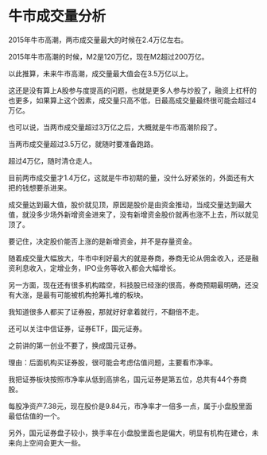 # 牛市成交量分析
[url]: (https://t.zsxq.com/3VZfIeu)

2015年牛市高潮，两市成交量最大的时候在2.4万亿左右。

2015年牛市高潮的时候，M2是120万亿，现在M2超过200万亿。

以此推算，未来牛市高潮，成交量最大值会在3.5万亿以上。

这还是没有算上A股参与度提高的问题，也就是更多人参与炒股了，融资上杠杆的也更多，如果算上这个因素，成交量只高不低，日最高成交量最终很可能会超过4万亿。

也可以说，当两市成交量超过3万亿之后，大概就是牛市高潮阶段了。

当两市成交量超过3.5万亿，就随时要准备跑路。

超过4万亿，随时清仓走人。

目前两市成交量才1.4万亿，这就是牛市初期的量，没什么好紧张的，外面还有大把的钱想要杀进来。

成交量达到最大值，股价就见顶，原因是股价是由资金推动，当成交量达到最大值，就没多少场外新增资金进来了，没有新增资金股价就再也涨不上去，所以就见顶了。

要记住，决定股价能否上涨的是新增资金，并不是存量资金。

随着成交量大幅放大，牛市中利好最大的就是券商，券商无论从佣金收入，还是融资利息收入，定增业务，IPO业务等收入都会大幅增长。

另一方面，现在还有很多机构踏空，科技股已经涨的很高，券商预期最明确，还没有大涨，是最有可能被机构抢筹扎堆的板块。

我知道很多人都买了证券股，那就好好拿着就行，不翻倍不走。

还可以关注中信证券，证券ETF，国元证券。

之前讲的第一创业不要了，换成国元证券。

理由：后面机构买证券股，很可能会考虑估值问题，主要看市净率。

我把证券板块按照市净率从低到高排名，国元证券是第五位，总共有44个券商股。

每股净资产7.38元，现在股价是9.84元，市净率才一倍多一点，属于小盘股里面最低估值的一个。

另外，国元证券盘子较小，换手率在小盘股里面也是偏大，明显有机构在建仓，未来向上空间会更大一些。